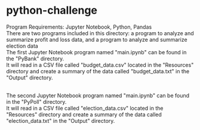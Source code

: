 # python-challenge
Program Requirements: Jupyter Notebook, Python, Pandas <br />
There are two programs included in this directory: a program to analyze and summarize profit and loss data, and a program to analyze and summarize election data <br />
The first Jupyter Notebook program named "main.ipynb" can be found in the "PyBank" directory. <br /> 
It will read in a CSV file called "budget_data.csv" located in the "Resources" directory and create a summary of the data called "budget_data.txt" in the "Output" directory. <br /><br />

The second Jupyter Notebook program named "main.ipynb" can be found in the "PyPoll" directory. <br /> 
It will read in a CSV file called "election_data.csv" located in the "Resources" directory and create a summary of the data called "election_data.txt" in the "Output" directory. <br />

